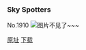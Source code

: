 ### Sky Spotters
No.1910
![图片不见了~~~](https://imgs.xkcd.com/comics/sky_spotters.png)

[原址](https://xkcd.com//1910) [下载](https://imgs.xkcd.com/comics/sky_spotters.png)

